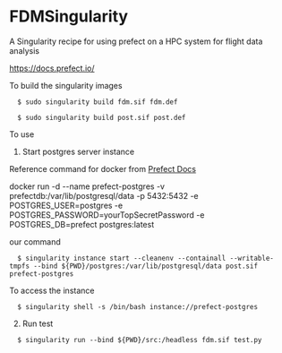 # FDMSingularity
A Singularity recipe for using prefect on a HPC system for flight data analysis

https://docs.prefect.io/


To build the singularity images
```
  $ sudo singularity build fdm.sif fdm.def   
```
```                                     
  $ sudo singularity build post.sif post.def 
```
  
To use
1. Start postgres server instance

Reference command for docker from [Prefect Docs](https://docs.prefect.io/2.10.3/concepts/database/#configuring-a-postgresql-database)

docker run -d --name prefect-postgres -v prefectdb:/var/lib/postgresql/data -p 5432:5432 -e POSTGRES_USER=postgres -e POSTGRES_PASSWORD=yourTopSecretPassword -e POSTGRES_DB=prefect postgres:latest

our command
```
  $ singularity instance start --cleanenv --containall --writable-tmpfs --bind ${PWD}/postgres:/var/lib/postgresql/data post.sif prefect-postgres
```

To access the instance
```
  $ singularity shell -s /bin/bash instance://prefect-postgres
```

2. Run test
```
  $ singularity run --bind ${PWD}/src:/headless fdm.sif test.py
```

